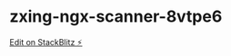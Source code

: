 # zxing-ngx-scanner-8vtpe6

[Edit on StackBlitz ⚡️](https://stackblitz.com/edit/zxing-ngx-scanner-8vtpe6)